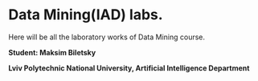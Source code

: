 # Data Mining(IAD) labs.

Here will be all the laboratory works of Data Mining course.

**Student: Maksim Biletsky**

**Lviv Polytechnic National University, Artificial Intelligence Department**
